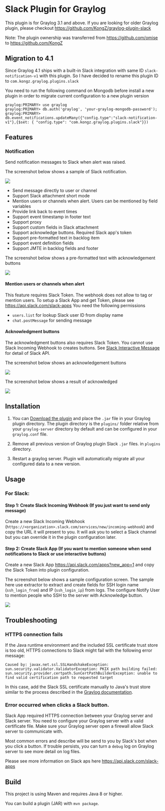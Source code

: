 Slack Plugin for Graylog
========================
This plugin is for Graylog 3.1 and above. If you are looking for older Graylog plugin, please checkout https://github.com/KongZ/graylog-plugin-slack

Note: The plugin ownership was transferred from https://github.com/omise to https://github.com/KongZ

## Migration to 4.1
Since Graylog 4.1 ships with a built-in Slack integration with same ID `slack-notification-v1` with this plugin. So I have decided to rename this plugin ID to `com.kongz.graylog.plugins.slack`

You need to run the following command on Mongodb before install a new plugin in order to migrate current configuration to a new plugin version

```
graylog:PRIMARY> use graylog
graylog:PRIMARY> db.auth('graylog', 'your-graylog-mongodb-password');
graylog:PRIMARY> db.event_notifications.updateMany({"config.type":"slack-notification-v1"},{$set: { "config.type": "com.kongz.graylog.plugins.slack"}})

```

## Features

### Notification
Send notification messages to Slack when alert was raised. 

The screenshot below shows a sample of Slack notification.

![](https://raw.githubusercontent.com/KongZ/graylog-plugin-slack-notification/master/screenshot_acknowledged.png)

* Send message directly to user or channel
* Support Slack attachment short mode
* Mention users or channels when alert. Users can be mentioned by field variables
* Provide link back to event times
* Support event timestamp in footer text
* Support proxy
* Support custom fields in Slack attachment
* Support acknowledge buttons. Required Slack app's token
* Support pre-formatted text in backlog item
* Support event definition fields
* Support JMTE in backlog fields and footer

The screenshot below shows a pre-formatted text with acknowledgement buttons

![](https://raw.githubusercontent.com/KongZ/graylog-plugin-slack-notification/master/screenshot_preformat.png)

#### Mention users or channels when alert
This feature requires Slack Token. The webhook does not allow to tag or mention users. 
To setup a Slack App and get Token, please see https://api.slack.com/slack-apps
You need the following permissions
 - `users.list` for lookup Slack user ID from display name
 - `chat.postMessage` for sending message


#### Acknowledgment buttons
The acknowledgment buttons also requires Slack Token. You cannot use Slack Incoming Webhook to creates buttons. See [Slack Interactive Message](https://api.slack.com/interactive-messages) for detail of Slack API.

The screenshot below shows an acknowledgement buttons

![](https://raw.githubusercontent.com/KongZ/graylog-plugin-slack-notification/master/screenshot_acknowledgement.png)

The screenshot below shows a result of acknowledged

![](https://raw.githubusercontent.com/KongZ/graylog-plugin-slack-notification/master/screenshot_acknowledged.png)


## Installation 
1. You can [Download the plugin](https://github.com/KongZ/graylog-plugin-slack-notification/releases) and place the `.jar` file in your Graylog plugin directory. The plugin directory
is the `plugins/` folder relative from your `graylog-server` directory by default and can be configured in your `graylog.conf` file.

2. Remove all previous version of Graylog plugin Slack `.jar` files. in `plugins` directory.

3. Restart a graylog server. Plugin will automatically migrate all your configured data to a new version.

## Usage

### For Slack:

#### Step 1: Create Slack Incoming Webhook (If you just want to send only message)

Create a new Slack Incoming Webhook (`https://<organization>.slack.com/services/new/incoming-webhook`) and copy the URL it will present to you. It will ask you to select a Slack channel but you can override it in the plugin configuration later.

#### Step 2: Create Slack App (If you want to mention someone when send notifications to Slack or use interactive buttons)
Create a new Slack App https://api.slack.com/apps?new_app=1 and copy the Slack Token into plugin configuration.

The screenshot below shows a sample configuration screen.
The sample here use extractor to extract and create fields for SSH login name (`ssh_login_from`) and IP (`ssh_login_ip`) from logs. 
The configure Notify User to mention people who SSH to the server with Acknowledge button.

![](https://raw.githubusercontent.com/KongZ/graylog-plugin-slack-notification/master/screenshot_configuration.png)

## Troubleshooting

### HTTPS connection fails

If the Java runtime environment and the included SSL certificate trust store is too old, HTTPS connections to Slack might fail with the following error message:

```text
Caused by: javax.net.ssl.SSLHandshakeException: sun.security.validator.ValidatorException: PKIX path building failed: sun.security.provider.certpath.SunCertPathBuilderException: unable to find valid certification path to requested target
```

In this case, add the Slack SSL certificate manually to Java's trust store similar to the process described in the [Graylog documentation](http://docs.graylog.org/en/2.1/pages/configuration/https.html#adding-a-self-signed-certificate-to-the-jvm-trust-store).

### Error occurred when clicks a Slack button.
Slack App required HTTPS connection between your Graylog server and Slack server. You need to configure your Graylog server with a valid certificate file. Make sure your Graylog server open a firewall allow Slack server to communicate with. 

Most common errors and describe will be send to you by Slack's bot when you click a button. If trouble persists, you can turn a `debug` log on Graylog server to see more detail on log files. 

Please see more information on Slack aps here https://api.slack.com/slack-apps

## Build

This project is using Maven and requires Java 8 or higher.

You can build a plugin (JAR) with `mvn package`.
